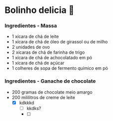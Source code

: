 # Bolinho delicia :cake:

### Ingredientes - Massa



- 1 xícara de chá de leite
- 1 xícara de chá de óleo de girassol ou de milho
- 2 unidades de ovo
- 2 xícaras de chá de farinha de trigo
- 1 xícara de chá de achocolatado em pó
- 1 xícara de chá de açúcar
- 1 colheres de sopa de fermento químico em pó

### Ingredientes - Ganache de chocolate

- 200 gramas de chocolate meio amargo
- 200 mililitros de creme de leite
  - [x] kdkkkd
    - [ ] kkdks?
    - [ ] 



